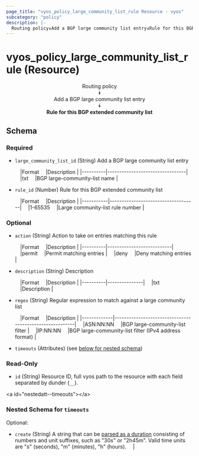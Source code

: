 ```yaml
---
page_title: "vyos_policy_large_community_list_rule Resource - vyos"
subcategory: "policy"
description: |- 
  Routing policy⯯Add a BGP large community list entry⯯Rule for this BGP extended community list
---
```


# vyos_policy_large_community_list_rule (Resource)
<center>

Routing policy  
⯯  
Add a BGP large community list entry  
⯯  
**Rule for this BGP extended community list**


</center>

## Schema

### Required

- `large_community_list_id` (String) Add a BGP large community list entry

    &emsp;|Format  &emsp;|Description                    |
    |----------|---------------------------------|
    &emsp;|txt     &emsp;|BGP large-community-list name  |
- `rule_id` (Number) Rule for this BGP extended community list

    &emsp;|Format   &emsp;|Description                       |
    |-----------|------------------------------------|
    &emsp;|1-65535  &emsp;|Large community-list rule number  |

### Optional

- `action` (String) Action to take on entries matching this rule

    &emsp;|Format  &emsp;|Description              |
    |----------|---------------------------|
    &emsp;|permit  &emsp;|Permit matching entries  |
    &emsp;|deny    &emsp;|Deny matching entries    |
- `description` (String) Description

    &emsp;|Format  &emsp;|Description  |
    |----------|---------------|
    &emsp;|txt     &emsp;|Description  |
- `regex` (String) Regular expression to match against a large community list

    &emsp;|Format     &emsp;|Description                                            |
    |-------------|---------------------------------------------------------|
    &emsp;|ASN:NN:NN  &emsp;|BGP large-community-list filter                        |
    &emsp;|IP:NN:NN   &emsp;|BGP large-community-list filter (IPv4 address format)  |
- `timeouts` (Attributes) (see [below for nested schema](#nestedatt--timeouts))

### Read-Only

- `id` (String) Resource ID, full vyos path to the resource with each field separated by dunder (`__`).

&lt;a id=&#34;nestedatt--timeouts&#34;&gt;&lt;/a&gt;
### Nested Schema for `timeouts`

Optional:

- `create` (String) A string that can be [parsed as a duration](https://pkg.go.dev/time#ParseDuration) consisting of numbers and unit suffixes, such as &#34;30s&#34; or &#34;2h45m&#34;. Valid time units are &#34;s&#34; (seconds), &#34;m&#34; (minutes), &#34;h&#34; (hours).  &emsp;|
